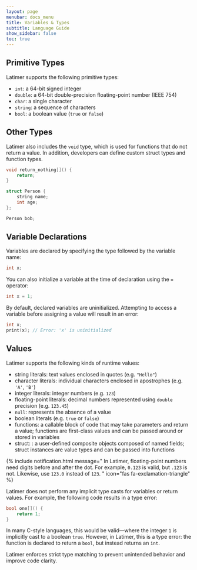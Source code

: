 ```yaml
---
layout: page
menubar: docs_menu
title: Variables & Types
subtitle: Language Guide
show_sidebar: false
toc: true
---
```


## Primitive Types

Latimer supports the following primitive types:

- `int`: a 64-bit signed integer
- `double`: a 64-bit double-precision floating-point number (IEEE 754)
- `char`: a single character
- `string`: a sequence of characters
- `bool`: a boolean value (`true` or `false`)

## Other Types

Latimer also includes the `void` type, which is used for functions that do not return a value. In addition, developers can define custom struct types and function types.

```cpp
void return_nothing[]() {
    return;
}

struct Person {
    string name;
    int age;
};

Person bob;
```

## Variable Declarations

Variables are declared by specifying the type followed by the variable name:

```cpp
int x;
```

You can also initialize a variable at the time of declaration using the `=` operator:

```cpp
int x = 1;
```

By default, declared variables are uninitialized. Attempting to access a variable before assigning a value will result in an error:

```cpp
int x;
print(x); // Error: 'x' is uninitialized
```

## Values

Latimer supports the following kinds of runtime values:

- string literals: text values enclosed in quotes (e.g. `"Hello"`)
- character literals: individual characters enclosed in apostrophes (e.g. `'A'`, `'B'`)
- integer literals: integer numbers (e.g. `123`)
- floating-point literals: decimal numbers represented using `double` precision (e.g. `123.45`)
- `null`: represents the absence of a value
- boolean literals (e.g. `true` or `false`)
- functions: a callable block of code that may take parameters and return a value; functions are first-class values and can be passed around or stored in variables
- struct: : a user-defined composite objects composed of named fields; struct instances are value types and can be passed into functions

{% include notification.html message="
In Latimer, floating-point numbers need digits before and after the dot. For example, `0.123` is valid, but `.123` is not. Likewise, use `123.0` instead of `123`.
" 
icon="fas fa-exclamation-triangle" %}

Latimer does not perform any implicit type casts for variables or return values. For example, the following code results in a type error:

```cpp
bool one[]() {
    return 1;
}
```

In many C-style languages, this would be valid—where the integer `1` is implicitly cast to a boolean `true`. However, in Latimer, this is a type error: the function is declared to return a `bool`, but instead returns an `int`.

Latimer enforces strict type matching to prevent unintended behavior and improve code clarity.

